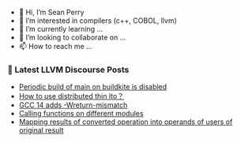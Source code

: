 - 👋 Hi, I’m Sean Perry
- 👀 I’m interested in compilers (c++, COBOL, llvm)
- 🌱 I’m currently learning ...
- 💞️ I’m looking to collaborate on ...
- 📫 How to reach me ...

<!---
s66perry/s66perry is a ✨ special ✨ repository because its `README.md` (this file) appears on your GitHub profile.
You can click the Preview link to take a look at your changes.
--->
### 📕 Latest LLVM Discourse Posts

<!-- DISCOURSE-LLVM:START -->
- [Periodic build of main on buildkite is disabled](https://discourse.llvm.org/t/periodic-build-of-main-on-buildkite-is-disabled/74870#post_1)
- [How to use distributed thin lto？](https://discourse.llvm.org/t/how-to-use-distributed-thin-lto/74639#post_13)
- [GCC 14 adds -Wreturn-mismatch](https://discourse.llvm.org/t/gcc-14-adds-wreturn-mismatch/74868#post_1)
- [Calling functions on different modules](https://discourse.llvm.org/t/calling-functions-on-different-modules/3317#post_11)
- [Mapping results of converted operation into operands of users of original result](https://discourse.llvm.org/t/mapping-results-of-converted-operation-into-operands-of-users-of-original-result/74847#post_2)
<!-- DISCOURSE-LLVM:END -->

